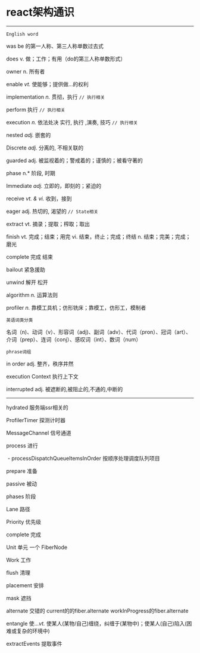 # react架构通识

---

`English word`

was be 的第一人称、第三人称单数过去式

does v. 做；工作；有用（do的第三人称单数形式）

owner n. 所有者

enable *vt.* 使能够；提供做…的权利

implementation *n.* 贯彻，执行 `// 执行相关`

perform 执行 `// 执行相关`

execution *n.* 依法处决 实行, 执行 ,演奏, 技巧 `// 执行相关`

nested  *adj.* 嵌套的

Discrete *adj.* 分离的, 不相关联的

guarded adj. 被监视着的；警戒着的；谨慎的；被看守著的

phase n.* 阶段, 时期

Immediate *adj.* 立即的，即刻的；紧迫的

receive *vt. & vi.* 收到，接到

eager adj. 热切的, 渴望的 `// State相关`

extract vt. 摘录；提取；榨取；取出

finish vt. 完成；结束；用完 vi. 结束，终止；完成；终结 n. 结束；完美；完成；磨光

complete 完成 结束

bailout 紧急援助

unwind 解开 松开

algorithm *n.* 运算法则

profiler *n.* 靠模工具机；仿形铣床；靠模工，仿形工，模制者

`英语词类分类`

名词（n)、动词（v）、形容词（adj)、副词（adv）、代词（pron）、冠词（art）、介词（prep）、连词（conj）、感叹词（int）、数词（num）



`phrase词组`

in order adj. 整齐，秩序井然

execution Context 执行上下文

interrupted adj. 被遮断的,被阻止的,不通的,中断的 

---



hydrated 服务端ssr相关的

ProfilerTimer 探测计时器

MessageChannel 信号通道

process 进行

​	- processDispatchQueueItemsInOrder 按顺序处理调度队列项目

prepare 准备

passive 被动

phases 阶段

Lane 路径

Priority 优先级  

complete 完成

Unit 单元 一个 FiberNode

Work 工作

flush 清理

placement 安排

mask 遮挡

alternate 交错的 current的的fiber.alternate   workInProgress的fiber.alternate

entangle 使...*vt.* 使某人(某物/自己)缠绕，纠缠于(某物中)；使某人(自己)陷入(困难或复杂的环境中)

extractEvents 提取事件